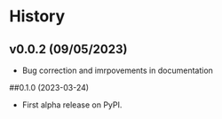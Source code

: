 # History

## v0.0.2 (09/05/2023)

 * Bug correction and imrpovements in documentation

##0.1.0 (2023-03-24)

 * First alpha release on PyPI.
 
 
